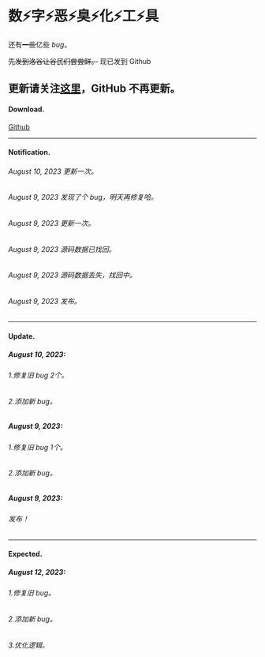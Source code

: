 # 数⚡字⚡恶⚡臭⚡化⚡工⚡具
还有~~一些~~亿些 $bug$。

~~先发到洛谷让谷民们尝尝鲜。~~ 现已发到 Github

更新请关注[这里](https://xuanchengmao.wordpress.com/)，GitHub 不再更新。
---
#### Download.
[Github](https://github.com/oneTSR/Digital_odor_chemical_tool/releases/tag/tmp)

---
#### Notification.
###### August 10, 2023 更新一次。
###### August 9, 2023 发现了个 bug，明天再修复哈。
###### August 9, 2023 更新一次。
###### August 9, 2023 源码数据已找回。
###### August 9, 2023 源码数据丢失，找回中。
###### August 9, 2023 发布。

---
#### Update.
##### August 10, 2023:
###### 1.修复旧 bug 2个。
###### 2.添加新 bug。

##### August 9, 2023:
###### 1.修复旧 bug 1个。
###### 2.添加新 bug。

##### August 9, 2023:
###### 发布！

---
#### Expected.
##### August 12, 2023:
###### 1.修复旧 bug。
###### 2.添加新 bug。
###### 3.优化逻辑。
